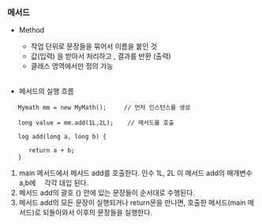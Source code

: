 ### 메서드
+ Method
    + 작업 단위로 문장들을 묶어서 이름을 붙인 것
    + 값(입력) 을 받아서 처리하고 , 결과를 반환 (출력)
    + 클래스 영역에서만 정의 가능<br/><br/>

+ 메서드의 실행 흐름
```
   Mymath mm = new MyMath();     // 먼저 인스턴스를 생성
   
   long value = mm.add(1L,2L);    // 메서드를 호출
   
   log add(long a, long b) {
   
      return a + b;
   }
   ```
1. main 메서드에서 메서드 add를 호출한다. 인수 1L, 2L 이 메서드 add의 매개변수 a,b에  각각 대입 된다.
2. 메서드 add의 괄호 {} 안에 있는 문장들이 순서대로 수행된다.
3. 메서드 add의 모든 문장이 실행되거나  return문을 만나면, 호출한 메서드(main 메서드)로 되돌아와서 이후의 문장들을 실행한다.
   